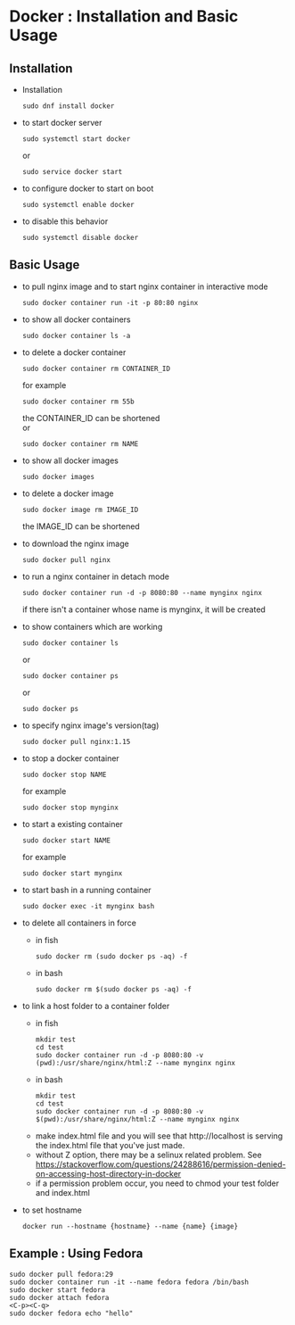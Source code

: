 # Docker : Installation and Basic Usage

## Installation

- Installation
    ~~~
    sudo dnf install docker
    ~~~

- to start docker server
    ~~~
    sudo systemctl start docker
    ~~~
    or
    ~~~
    sudo service docker start
    ~~~

- to configure docker to start on boot
    ~~~
    sudo systemctl enable docker
    ~~~

- to disable this behavior
    ~~~
    sudo systemctl disable docker
    ~~~

## Basic Usage

- to pull nginx image and to start nginx container in interactive mode
    ~~~
    sudo docker container run -it -p 80:80 nginx
    ~~~

- to show all docker containers
    ~~~
    sudo docker container ls -a
    ~~~

- to delete a docker container
    ~~~
    sudo docker container rm CONTAINER_ID
    ~~~
    for example
    ~~~
    sudo docker container rm 55b
    ~~~
    the CONTAINER_ID can be shortened<BR>
    or
    ~~~
    sudo docker container rm NAME
    ~~~

- to show all docker images
    ~~~
    sudo docker images
    ~~~

- to delete a docker image
    ~~~
    sudo docker image rm IMAGE_ID
    ~~~
    the IMAGE_ID can be shortened<BR>


- to download the nginx image
    ~~~
    sudo docker pull nginx
    ~~~

- to run a nginx container in detach mode
    ~~~
    sudo docker container run -d -p 8080:80 --name mynginx nginx 
    ~~~
    if there isn't a container whose name is mynginx, it will be created

- to show containers which are working
    ~~~
    sudo docker container ls
    ~~~
    or
    ~~~
    sudo docker container ps
    ~~~
    or
    ~~~
    sudo docker ps
    ~~~

- to specify nginx image's version(tag)
    ~~~
    sudo docker pull nginx:1.15
    ~~~

- to stop a docker container
    ~~~
    sudo docker stop NAME
    ~~~
    for example
    ~~~
    sudo docker stop mynginx
    ~~~

- to start a existing container
    ~~~
    sudo docker start NAME
    ~~~
    for example
    ~~~
    sudo docker start mynginx
    ~~~

- to start bash in a running container
    ~~~
    sudo docker exec -it mynginx bash
    ~~~

- to delete all containers in force
    * in fish
        ~~~
        sudo docker rm (sudo docker ps -aq) -f
        ~~~
    * in bash
        ~~~
        sudo docker rm $(sudo docker ps -aq) -f
        ~~~

- to link a host folder to a container folder
    * in fish
        ~~~
        mkdir test
        cd test
        sudo docker container run -d -p 8080:80 -v (pwd):/usr/share/nginx/html:Z --name mynginx nginx
        ~~~
    * in bash
        ~~~
        mkdir test
        cd test
        sudo docker container run -d -p 8080:80 -v $(pwd):/usr/share/nginx/html:Z --name mynginx nginx
        ~~~
    * make index.html file and you will see that http://localhost is serving the index.html file that you've just made.
    * without Z option, there may be a selinux related problem. See https://stackoverflow.com/questions/24288616/permission-denied-on-accessing-host-directory-in-docker
    * if a permission problem occur, you need to chmod your test folder and index.html

- to set hostname
    ~~~
    docker run --hostname {hostname} --name {name} {image}
    ~~~

## Example : Using Fedora

~~~
sudo docker pull fedora:29
sudo docker container run -it --name fedora fedora /bin/bash
sudo docker start fedora
sudo docker attach fedora
<C-p><C-q>
sudo docker fedora echo "hello"
~~~
